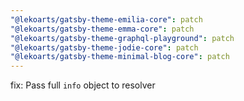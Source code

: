 ```yaml
---
"@lekoarts/gatsby-theme-emilia-core": patch
"@lekoarts/gatsby-theme-emma-core": patch
"@lekoarts/gatsby-theme-graphql-playground": patch
"@lekoarts/gatsby-theme-jodie-core": patch
"@lekoarts/gatsby-theme-minimal-blog-core": patch
---
```


fix: Pass full `info` object to resolver
